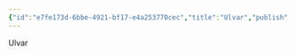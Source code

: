 ```yaml
---
{"id":"e7fe173d-6bbe-4921-bf17-e4a253770cec","title":"Ulvar","publish":true,"date_created":"Sunday, July 2nd 2023, 3:34:35 pm","date_modified":"Sunday, April 7th 2024, 12:08:15 pm","path":"Tabletop/Campaigns/And A Thousand Years More/Characters/Graveyard/Ulvar.md","permalink":"/tabletop/campaigns/and-a-thousand-years-more/characters/graveyard/ulvar/","PassFrontmatter":true}
---
```



Ulvar
